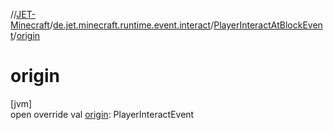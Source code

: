 //[JET-Minecraft](../../../index.md)/[de.jet.minecraft.runtime.event.interact](../index.md)/[PlayerInteractAtBlockEvent](index.md)/[origin](origin.md)

# origin

[jvm]\
open override val [origin](origin.md): PlayerInteractEvent
